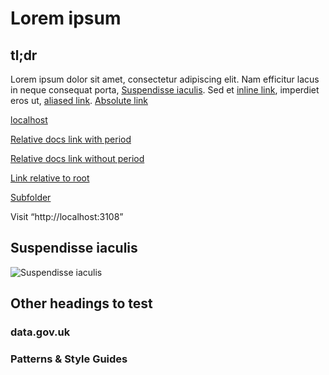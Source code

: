 # Lorem ipsum

## tl;dr

Lorem ipsum dolor sit amet, consectetur adipiscing elit. Nam efficitur lacus in
neque consequat porta, [Suspendisse iaculis](#suspendisse-iaculis). Sed et
[inline link](./inline-link.md), imperdiet eros ut, [aliased link].
[Absolute link](https://nam.com/eget/dui/absolute-link.md)

[localhost](localhost:999)

[Relative docs link with period](./docs/prefixed.md)

[Relative docs link without period](docs/no-prefix.md)

[Link relative to root](/public/json_examples/requests/foo.json)

[Subfolder](docs/some-subfolder/foo.md)

Visit “http://localhost:3108”

## Suspendisse iaculis

![Suspendisse iaculis](suspendisse_iaculis.png)

[aliased link]: ./lib/aliased_link.rb

## Other headings to test

### data.gov.uk

### Patterns & Style Guides
